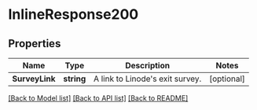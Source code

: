 # InlineResponse200

## Properties

Name | Type | Description | Notes
------------ | ------------- | ------------- | -------------
**SurveyLink** | **string** | A link to Linode&#39;s exit survey. | [optional] 

[[Back to Model list]](../README.md#documentation-for-models) [[Back to API list]](../README.md#documentation-for-api-endpoints) [[Back to README]](../README.md)


